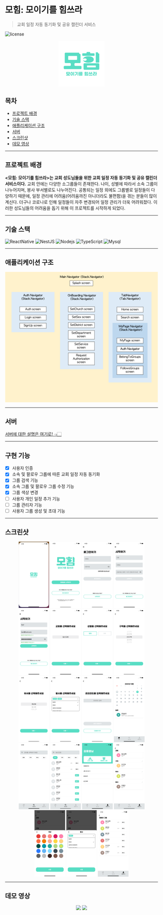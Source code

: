 # 모힘: 모이기를 힘쓰라

> 교회 일정 자동 동기화 및 공유 캘린더 서비스

![license](https://img.shields.io/github/license/hngyb/mohim)

<p align="center">
<img src="./screenshots/splash.png" width="30%" align="center"> </p>

## 목차

- [프로젝트 배경](#프로젝트-배경)
- [기술 스택](#기술-스택)
- [애플리케이션 구조](#애플리케이션-구조)
- [서버](#서버)
- [스크린샷](#스크린샷)
- [데모 영상](#데모-영상)

---

## 프로젝트 배경

**<모힘: 모이기를 힘쓰라>는 교회 성도님들을 위한 교회 일정 자동 동기화 및 공유 캘린더 서비스이다.** 교회 안에는 다양한 소그룹들이 존재한다. 나이, 성별에 따라서 소속 그룹이 나누어지며, 봉사 부서별로도 나누어진다. 공통되는 일정 외에도 그룹별로 일정들이 다양하기 때문에, 일정 관리에 어려움(어려움까진 아니더라도 불편함)을 겪는 분들이 많이 계신다. 더구나 코로나로 인해 일정들이 자주 변경되어 일정 관리가 더욱 어려워졌다. 이러한 성도님들의 어려움을 돕기 위해 이 프로젝트를 시작하게 되었다.

---

## 기술 스택

![ReactNative](https://img.shields.io/badge/React_Native-20232A?style=for-the-badge&logo=react&logoColor=61DAFB) ![NestJS](https://img.shields.io/badge/nestjs-%23E0234E.svg?style=for-the-badge&logo=nestjs&logoColor=white) ![Nodejs](https://img.shields.io/badge/Node.js-339933?style=for-the-badge&logo=nodedotjs&logoColor=white) ![TypeScript](https://img.shields.io/badge/TypeScript-007ACC?style=for-the-badge&logo=typescript&logoColor=white) ![Mysql](https://img.shields.io/badge/MySQL-00000F?style=for-the-badge&logo=mysql&logoColor=white)

---

## 애플리케이션 구조

![AppStructure](./screenshots/app-architecture.png)

---

## 서버

[서버에 대한 설명은 여기로! 👈🏻](https://github.com/hngyb/mohim-back, "서버")

---

## 구현 기능

- [x] 사용자 인증
- [x] 소속 및 팔로우 그룹에 따른 교회 일정 자동 동기화
- [x] 그룹 검색 기능
- [x] 소속 그룹 및 팔로우 그룹 수정 기능
- [x] 그룹 색상 변경
- [ ] 사용자 개인 일정 추가 기능
- [ ] 그룹 관리자 기능
- [ ] 사용자 그룹 생성 및 초대 기능

---

## 스크린샷

<p align='center'>
<img src="./screenshots/1.png" width="20%">
<img src="./screenshots/2.png" width="20%">
<img src="./screenshots/3.png" width="20%">
<img src="./screenshots/4.png" width="20%">
<img src="./screenshots/5.png" width="20%">
<img src="./screenshots/6.png" width="20%">
<img src="./screenshots/7.png" width="20%">
<img src="./screenshots/8.png" width="20%">
<img src="./screenshots/9.png" width="20%">
<img src="./screenshots/10.png" width="20%">
<img src="./screenshots/11.png" width="20%">
<img src="./screenshots/12.png" width="20%">
<img src="./screenshots/13.png" width="20%">
<img src="./screenshots/14.png" width="20%">
<img src="./screenshots/15.png" width="20%">
<img src="./screenshots/16.png" width="20%">
<img src="./screenshots/17.png" width="20%">
<img src="./screenshots/18.png" width="20%">
<img src="./screenshots/19.png" width="20%">
</p>

---

## 데모 영상

<p align="center">
<img src = "./screenshots/demo1.gif" width="30%">
<img src = "./screenshots/demo2.gif" width="30%">
</p>
